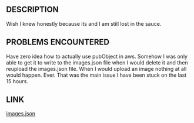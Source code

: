 ## DESCRIPTION

Wish I knew honestly because its and I am still lost in the sauce.


## PROBLEMS ENCOUNTERED

Have zero idea how to actually use pubObject in aws. Somehow I was only able to get it to write to the images.json file when I would delete it and then reupload the images.json file. When I would upload an image nothing at all would happen. Ever. That was the main issue I have been stuck on the last 15 hours. 


## LINK

[images.json](https://davisrcody-lab17.s3.us-west-2.amazonaws.com/images.json)
